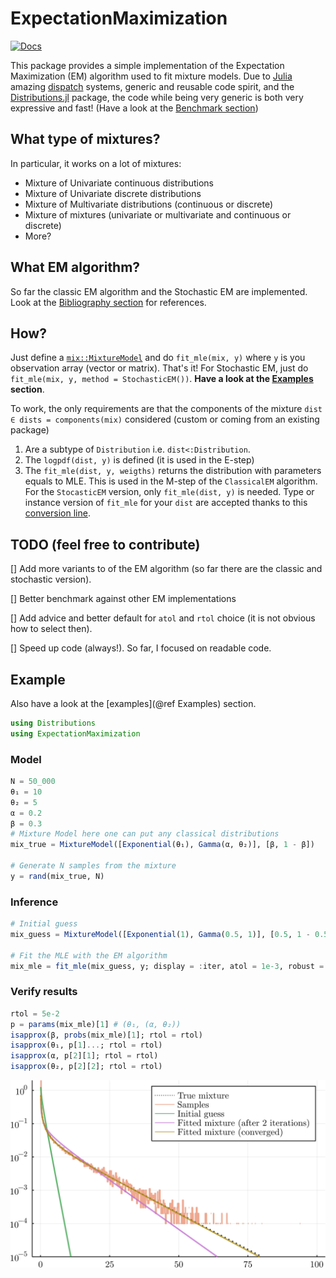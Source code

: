 # ExpectationMaximization

[![Docs](https://img.shields.io/badge/docs-dev-blue.svg)](https://dmetivie.github.io/ExpectationMaximization.jl/dev)

This package provides a simple implementation of the Expectation Maximization (EM) algorithm used to fit mixture models.
Due to [Julia](https://julialang.org/) amazing [dispatch](https://www.youtube.com/watch?v=kc9HwsxE1OY) systems, generic and reusable code spirit, and the [Distributions.jl](https://juliastats.org/Distributions.jl/stable/) package, the code while being very generic is both very expressive and fast! (Have a look at the [Benchmark section](https://dmetivie.github.io/ExpectationMaximization.jl/dev/benchmarks/))

## What type of mixtures?

In particular, it works on a lot of mixtures:

- Mixture of Univariate continuous distributions
- Mixture of Univariate discrete distributions
- Mixture of Multivariate distributions (continuous or discrete)
- Mixture of mixtures (univariate or multivariate and continuous or discrete)
- More?

## What EM algorithm?

So far the classic EM algorithm and the Stochastic EM are implemented. Look at the [Bibliography section](https://dmetivie.github.io/ExpectationMaximization.jl/dev/biblio) for references.

## How?

Just define a [`mix::MixtureModel`](https://juliastats.org/Distributions.jl/stable/mixture/) and do `fit_mle(mix, y)` where `y` is you observation array (vector or matrix). That's it! For Stochastic EM, just do `fit_mle(mix, y, method = StochasticEM())`.
**Have a look at the [Examples](https://dmetivie.github.io/ExpectationMaximization.jl/dev/examples/#Examples) section**.

To work, the only requirements are that the components of the mixture `dist ∈ dists = components(mix)` considered (custom or coming from an existing package)

1. Are a subtype of `Distribution` i.e. `dist<:Distribution`.
2. The `logpdf(dist, y)` is defined (it is used in the E-step)
3. The `fit_mle(dist, y, weigths)` returns the distribution with parameters equals to MLE. This is used in the M-step of the `ClassicalEM` algorithm. For the `StocasticEM` version, only `fit_mle(dist, y)` is needed. Type or instance version of `fit_mle` for your `dist` are accepted thanks to this [conversion line](https://github.com/dmetivie/ExpectationMaximization.jl/blob/60e833236a122cb5ef58150b1a445e2941ace5d1/src/that_should_be_in_Distributions.jl#L16).

## TODO (feel free to contribute)

[] Add more variants to of the EM algorithm (so far there are the classic and stochastic version).

[] Better benchmark against other EM implementations

[] Add advice and better default for `atol` and `rtol` choice (it is not obvious how to select then).

[] Speed up code (always!). So far, I focused on readable code.

## Example

Also have a look at the [examples](@ref Examples) section.

```julia
using Distributions
using ExpectationMaximization
```

### Model

```julia
N = 50_000
θ₁ = 10
θ₂ = 5
α = 0.2
β = 0.3
# Mixture Model here one can put any classical distributions
mix_true = MixtureModel([Exponential(θ₁), Gamma(α, θ₂)], [β, 1 - β]) 

# Generate N samples from the mixture
y = rand(mix_true, N) 
```

### Inference

```julia
# Initial guess
mix_guess = MixtureModel([Exponential(1), Gamma(0.5, 1)], [0.5, 1 - 0.5])

# Fit the MLE with the EM algorithm
mix_mle = fit_mle(mix_guess, y; display = :iter, atol = 1e-3, robust = false, infos = false)
```

### Verify results

```julia
rtol = 5e-2
p = params(mix_mle)[1] # (θ₁, (α, θ₂))
isapprox(β, probs(mix_mle)[1]; rtol = rtol)
isapprox(θ₁, p[1]...; rtol = rtol)
isapprox(α, p[2][1]; rtol = rtol)
isapprox(θ₂, p[2][2]; rtol = rtol)
```

![EM_mixture_example.svg](img/EM_mixture_example.svg)
